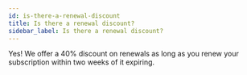 ```yaml
---
id: is-there-a-renewal-discount
title: Is there a renewal discount?
sidebar_label: Is there a renewal discount?
---
```


Yes! We offer a 40% discount on renewals as long as you renew your
subscription within two weeks of it expiring.
